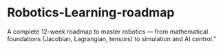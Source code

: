 # Robotics-Learning-roadmap
A complete 12-week roadmap to master robotics — from mathematical foundations (Jacobian, Lagrangian, tensors) to simulation and AI control.”
